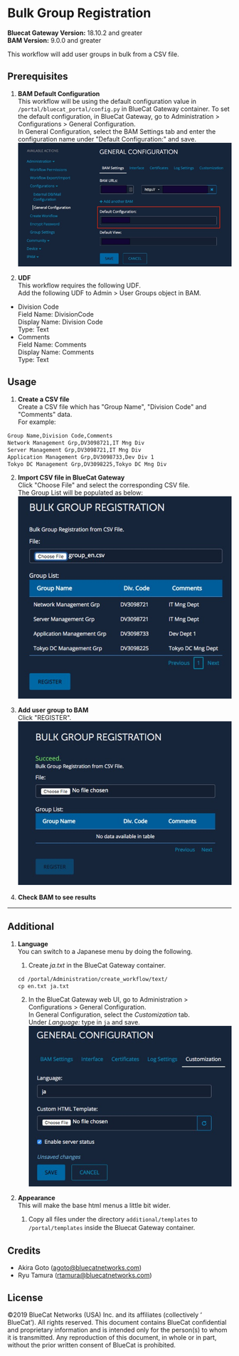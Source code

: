 # Bulk Group Registration  
**Bluecat Gateway Version:** 18.10.2 and greater  
**BAM Version:** 9.0.0 and greater  

This workflow will add user groups in bulk from a CSV file.  

## Prerequisites
1. **BAM Default Configuration**  
This workflow will be using the default configuration value in `/portal/bluecat_portal/config.py` in BlueCat Gateway container.  To set the default configuration, in BlueCat Gateway, go to Administration > Configurations > General Configuration.  
In General Configuration, select the BAM Settings tab and enter the configuration name under "Default Configuration:" and save.  
![screenshot](img/BAM_default_settings.jpg?raw=true "BAM_default_settings")  

2. **UDF**  
This workflow requires the following UDF.  
Add the following UDF to Admin > User Groups object in BAM.  
  - Division Code  
  Field Name: DivisionCode  
  Display Name: Division Code  
  Type: Text  
  - Comments  
  Field Name: Comments  
  Display Name: Comments  
  Type: Text  

## Usage
1. **Create a CSV file**  
Create a CSV file which has "Group Name", "Division Code" and "Comments" data.  
For example:   
```
Group Name,Division Code,Comments
Network Management Grp,DV3098721,IT Mng Div
Server Management Grp,DV3098721,IT Mng Div
Application Management Grp,DV3098733,Dev Div 1
Tokyo DC Management Grp,DV3098225,Tokyo DC Mng Div
```
2. **Import CSV file in BlueCat Gateway**  
Click "Choose File" and select the corresponding CSV file.  
The Group List will be populated as below:  
![screenshot](img/Bulk_group1.jpg?raw=true "Bulk_group1")  

3. **Add user group to BAM**  
Click "REGISTER".  
![screenshot](img/Bulk_group2.jpg?raw=true "Bulk_group2")  

4. **Check BAM to see results**　　

---

## Additional  

1. **Language**  
You can switch to a Japanese menu by doing the following.  
    1. Create *ja.txt* in the BlueCat Gateway container.  
    ```
    cd /portal/Administration/create_workflow/text/  
    cp en.txt ja.txt  
    ```  
    2. In the BlueCat Gateway web UI, go to Administration > Configurations > General Configuration.   
    In General Configuration, select the *Customization* tab.  
    Under *Language:* type in `ja` and save.  
    ![screenshot](img/langauge_ja.jpg?raw=true "langauge_ja")  

2. **Appearance**  
This will make the base html menus a little bit wider.  
    1. Copy all files under the directory `additional/templates` to `/portal/templates` inside the Bluecat Gateway container.　　

## Credits  
- Akira Goto (agoto@bluecatnetworks.com)  
- Ryu Tamura (rtamura@bluecatnetworks.com)  

## License
©2019 BlueCat Networks (USA) Inc. and its affiliates (collectively ‘ BlueCat’). All rights reserved. This document contains BlueCat confidential and proprietary information and is intended only for the person(s) to whom it is transmitted. Any reproduction of this document, in whole or in part, without the prior written consent of BlueCat is prohibited.
